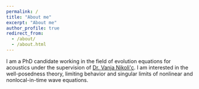 ```yaml
---
permalink: /
title: "About me"
excerpt: "About me"
author_profile: true
redirect_from: 
  - /about/
  - /about.html
---
```


I am a PhD candidate working in the field of evolution equations for acoustics under the supervision of [Dr. Vanja Nikoli\'c](https://vanjanikolic.net). I am interested in the well-posedness theory, limiting behavior and singular limits of nonlinear and nonlocal-in-time wave equations.


